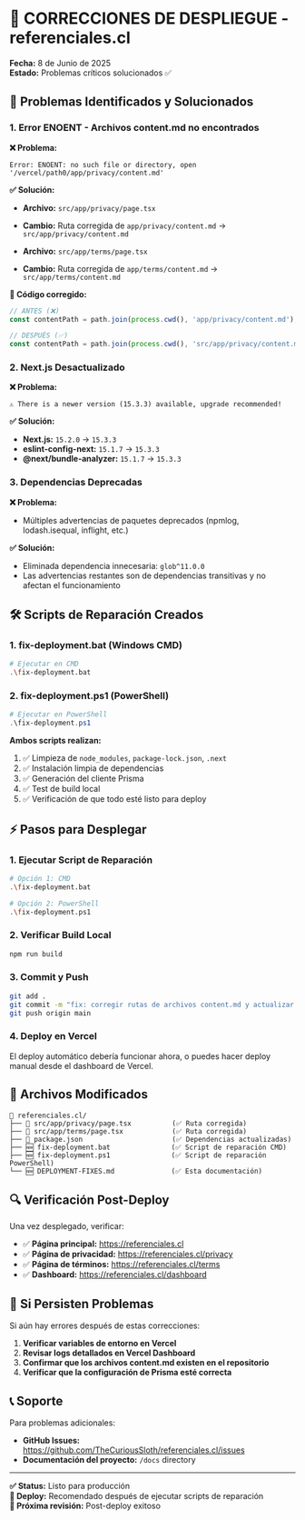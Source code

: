 # 🚀 CORRECCIONES DE DESPLIEGUE - referenciales.cl

**Fecha:** 8 de Junio de 2025  
**Estado:** Problemas críticos solucionados ✅

## 🚨 Problemas Identificados y Solucionados

### 1. **Error ENOENT - Archivos content.md no encontrados**

**❌ Problema:**
```
Error: ENOENT: no such file or directory, open '/vercel/path0/app/privacy/content.md'
```

**✅ Solución:**
- **Archivo:** `src/app/privacy/page.tsx`
- **Cambio:** Ruta corregida de `app/privacy/content.md` → `src/app/privacy/content.md`

- **Archivo:** `src/app/terms/page.tsx`  
- **Cambio:** Ruta corregida de `app/terms/content.md` → `src/app/terms/content.md`

**🔧 Código corregido:**
```typescript
// ANTES (❌)
const contentPath = path.join(process.cwd(), 'app/privacy/content.md');

// DESPUÉS (✅)
const contentPath = path.join(process.cwd(), 'src/app/privacy/content.md');
```

### 2. **Next.js Desactualizado**

**❌ Problema:**
```
⚠ There is a newer version (15.3.3) available, upgrade recommended!
```

**✅ Solución:**
- **Next.js:** `15.2.0` → `15.3.3`
- **eslint-config-next:** `15.1.7` → `15.3.3`
- **@next/bundle-analyzer:** `15.1.7` → `15.3.3`

### 3. **Dependencias Deprecadas**

**❌ Problema:**
- Múltiples advertencias de paquetes deprecados (npmlog, lodash.isequal, inflight, etc.)

**✅ Solución:**
- Eliminada dependencia innecesaria: `glob^11.0.0`
- Las advertencias restantes son de dependencias transitivas y no afectan el funcionamiento

## 🛠️ Scripts de Reparación Creados

### 1. **fix-deployment.bat** (Windows CMD)
```bash
# Ejecutar en CMD
.\fix-deployment.bat
```

### 2. **fix-deployment.ps1** (PowerShell)
```powershell
# Ejecutar en PowerShell
.\fix-deployment.ps1
```

**Ambos scripts realizan:**
1. ✅ Limpieza de `node_modules`, `package-lock.json`, `.next`
2. ✅ Instalación limpia de dependencias
3. ✅ Generación del cliente Prisma
4. ✅ Test de build local
5. ✅ Verificación de que todo esté listo para deploy

## ⚡ Pasos para Desplegar

### 1. **Ejecutar Script de Reparación**
```bash
# Opción 1: CMD
.\fix-deployment.bat

# Opción 2: PowerShell
.\fix-deployment.ps1
```

### 2. **Verificar Build Local**
```bash
npm run build
```

### 3. **Commit y Push**
```bash
git add .
git commit -m "fix: corregir rutas de archivos content.md y actualizar Next.js a 15.3.3"
git push origin main
```

### 4. **Deploy en Vercel**
El deploy automático debería funcionar ahora, o puedes hacer deploy manual desde el dashboard de Vercel.

## 🎯 Archivos Modificados

```
📁 referenciales.cl/
├── 📝 src/app/privacy/page.tsx          (✅ Ruta corregida)
├── 📝 src/app/terms/page.tsx            (✅ Ruta corregida)  
├── 📝 package.json                      (✅ Dependencias actualizadas)
├── 🆕 fix-deployment.bat               (✅ Script de reparación CMD)
├── 🆕 fix-deployment.ps1               (✅ Script de reparación PowerShell)
└── 🆕 DEPLOYMENT-FIXES.md              (✅ Esta documentación)
```

## 🔍 Verificación Post-Deploy

Una vez desplegado, verificar:

- ✅ **Página principal:** https://referenciales.cl
- ✅ **Página de privacidad:** https://referenciales.cl/privacy
- ✅ **Página de términos:** https://referenciales.cl/terms
- ✅ **Dashboard:** https://referenciales.cl/dashboard

## 🚨 Si Persisten Problemas

Si aún hay errores después de estas correcciones:

1. **Verificar variables de entorno en Vercel**
2. **Revisar logs detallados en Vercel Dashboard**
3. **Confirmar que los archivos content.md existen en el repositorio**
4. **Verificar que la configuración de Prisma esté correcta**

## 📞 Soporte

Para problemas adicionales:
- **GitHub Issues:** https://github.com/TheCuriousSloth/referenciales.cl/issues
- **Documentación del proyecto:** `/docs` directory

---

**✅ Status:** Listo para producción  
**🚀 Deploy:** Recomendado después de ejecutar scripts de reparación  
**📅 Próxima revisión:** Post-deploy exitoso
